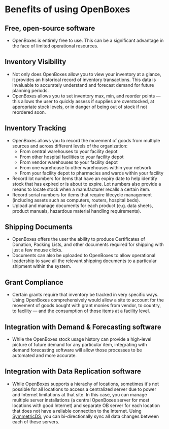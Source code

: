 # Benefits of using OpenBoxes

## Free, open-source software
* OpenBoxes is entirely free to use. This can be a significant advantage in the face of limited operational resources.

## Inventory Visibility 
* Not only does OpenBoxes allow you to view your inventory at a glance, it provides an historical record of inventory 
  transactions. This data is invaluable to accurately understand and forecast demand for future planning periods.
* OpenBoxes allows you to set inventory max, min, and reorder points — this allows the user to quickly
  assess if supplies are overstocked, at appropriate stock levels, or in danger of being out of
  stock if not reordered soon.

## Inventory Tracking
* OpenBoxes allows you to record the movement of goods from multiple sources and across different
  levels of the organization:
    * From central warehouses to your facility depot
    * From other hospital facilities to your facility depot
    * From vendor warehouses to your facility depot
    * From one warehouse to other warehouses within your network 
    * From your facility depot to pharmacies and wards within your facility
* Record lot numbers for items that have an expiry date to help identify stock that has expired or is about to expire. Lot numbers
  also provide a means to locate stock when a manufacturer recalls a certain item.
* Record serial numbers for items that require lifecycle management (including assets such as computers, routers, hospital beds).
* Upload and manage documents for each product (e.g. data sheets, product manuals, hazardous material handling requirements).

## Shipping Documents
* OpenBoxes offers the user the ability to produce Certificates of Donation, Packing Lists, and other documents
required for shipping with just a few mouse clicks.
* Documents can also be uploaded to OpenBoxes to allow operational leadership to save all the
relevant shipping documents to a particular shipment within the system.

## Grant Compliance
* Certain grants require that inventory be tracked in very specific ways. Using OpenBoxes comprehensively would allow a 
site to account for the movement of goods bought with grant monies from vendor, to country, to facility — and the 
consumption of those items at a facility level.

## Integration with Demand & Forecasting software
* While the OpenBoxes stock usage history can provide a high-level picture of future demand for any particular item, 
integrating with demand forecasting software will allow those processes to be automated and more accurate.

## Integration with Data Replication software
* While OpenBoxes supports a hierachy of locations, sometimes it's not possible for all locations to access a
  centralized server due to power and Internet limitations at that site. In this case, you can manage multiple server 
  installations (a central OpenBoxes server for most locations with good Internet) and separate OB server for each
  location that does not have a reliable connection to the Internet. Using [SymmetricDS](http://symmetricds.org), 
  you can bi-directionally sync all data changes between each of these servers.